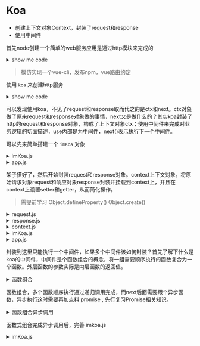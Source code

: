 # Koa

- 创建上下文对象Context，封装了request和response
- 使用中间件

首先node创建一个简单的web服务应用是通过http模块来完成的
<details>
   <summary>show me code</summary>
   <pre>
    <code>
        const http = require('http')
        const fs = require('fs')
        const app = http.createServer((request, response) => {
            let { url, method, headers } = request
            if (url === '/' && method === 'GET') {
                fs.readFile('./index.html', (err, data) => {
                    if (err) {
                        response.statusCode = '500'
                        response.end('network error')
                    }
                    response.statusCode = '200'
                    response.setHeader('content-type', 'text/html')
                    response.end(data)
                })
            } else if (url === '/users' && method === 'GET') {
                let data = [{ name: 'jerry' }]
                response.statusCode = '200'
                response.setHeader('content-type', 'application/json')
                response.end(JSON.stringify(data))
            } else if (method === 'GET' && headers.accept.indexOf('image/*') > -1) {
                fs.createReadStream('.' + url).pipe(response)
            } else if (method === 'GET' && headers.accept.indexOf('text/css') > -1) {
                fs.createReadStream('.' + url).pipe(response)
            } else {
                response.statusCode = '404'
                response.end('404')
            }
            // response.end('hello node')
        })
        app.listen('3000', () => {
            console.log('app listen 3000')
        })
    </code>
</pre> 
</details>

> 模仿实现一个vue-cli，发布npm，vue路由约定

使用 `koa` 来创建http服务

<details>
   <summary>show me code</summary>
   <pre>
    <code>
        const Koa = require('koa')
        const app = new Koa()
        app.use((ctx,next) => {
            ctx.body = [
                {
                    name: 'jerry'
                }
            ]
            next()
        })
        app.use((ctx,next) => {
            console.log(ctx.url)
            next()
        })
        app.listen('3000', () => {
            console.log('app listen 3000')
        })
    </code>
</pre> 
</details>

可以发现使用koa，不见了request和response取而代之的是ctx和next。ctx对象做了原来request和response对象做的事情，next又是做什么的？其实koa封装了http的request和response对象，构成了上下文对象ctx；使用中间件来完成对业务逻辑的切面描述，use内部是为中间件，next()表示执行下一个中间件。

可以先来简单搭建一个 `imKoa` 对象

<details>
   <summary>imKoa.js</summary>
   <pre>
    <code>
       const http = require('http')
       class ImKoa {
           use(callback) {
               this.callback = callback
           }
           listen(...args) {
               const server = http.createServer((req, res) => {
                   this.callback(req, res)
               })
               server.listen(...args)
           }
       }
       module.exports = ImKoa
    </code>
</pre> 
</details>


<details>
   <summary>app.js</summary>
   <pre>
    <code>
       const ImKoa = require('./imKoa.js')
       const app = new ImKoa()
       app.use((req, res) => {
           res.writeHead('200')
           res.end('hi jerry')
       })
       app.listen('3000', () => {
           console.log('app listen 3000')
       })
    </code>
</pre> 
</details>

架子搭好了，然后开始封装request和response对象。context上下文对象，将原始请求对象request和响应对象response封装并挂载到context上，并且在context上设置setter和getter，从而简化操作。

> 需提前学习 Object.defineProperty()   Object.create()

<details>
   <summary>request.js</summary>
   <pre>
    <code>
        module.exports = {
            get url() {
                return this.request.url
            },
            get method() {
                return this.request.methods.toLowerCase()
            }
        }
    </code>
</pre> 
</details>


<details>
   <summary>response.js</summary>
   <pre>
    <code>
        module.exports = {
            get body() {
                return this._body
            },
            set body(val) {
                this._body = val
            }
        }
    </code>
</pre> 
</details>


<details>
   <summary>context.js</summary>
   <pre>
    <code>
        module.exports = {
            set body(val) {
                this.res.body = val
            },
            get body() {
                return this.res.body
            },
            get method() {
                return this.req.method
            },
            get url() {
                return this.req.url
            }
        }
    </code>
</pre> 
</details>

<details>
   <summary>imKoa.js</summary>
   <pre>
    <code>
       const http = require('http')
       const context = require('./context')
       const request = require('./request')
       const response = require('./response')
       class ImKoa {
           use(callback) {
               this.callback = callback
           }
           listen(...args) {
               const server = http.createServer((req, res) => {
                   // this.callback(req, res)
                   let ctx = this.createContext(req, res)
                   this.callback(ctx)
                   res.end(ctx.body)
               })
               server.listen(...args)
           }
           createContext(req, res) {
                const ctx = Object.create(context)
                ctx.request = Object.create(request)
                ctx.response = Object.create(response)
                ctx.req = ctx.request.req = req
                ctx.res = ctx.response.res = res
                return ctx
            }
       }
       module.exports = ImKoa
    </code>
</pre> 
</details>

<details>
   <summary>app.js</summary>
   <pre>
    <code>
       const ImKoa = require('./imKoa.js')
       const app = new ImKoa()
       app.use((ctx, next) => {
           console.log(ctx.url, ctx.method)
           ctx.body = [
               {
                   'text': 'hello'
               }
           ]
       })
       app.listen('3000', () => {
           console.log('app listen 3000')
       })
    </code>
</pre> 
</details>

封装到这里只能执行一个中间件，如果多个中间件该如何封装？首先了解下什么是koa的中间件，中间件是个函数组合的概念，将一组需要顺序执行的函数复合为一个函数。外层函数的参数实际是内层函数的返回值。

<details>
   <summary>函数组合</summary>
   <pre>
    <code>
        const add = (x, y) => x + y
        const square = z => z * z
        console.log(square(add(1, 2))) // 9 外层函数的参数实际是内层函数的返回值
        // 将两个函数封装
        const compose = (fn1, fn2) = (...args) => fn2(fn1(...args))
        const fn = compose(add, square)
        console.log(fn(1, 2)) // 9
        // 如果需要封装的函数为不确定的多个时
        const compose = (...[first, ...other]) => (...args) => {
            let ret = first(...args)
            other.forEach(fn => {
                ret = fn(ret)
            })
            return ret
        }
        const fn = compose(add, square, square)
        console.log(fn(1, 2)) // 81
    </code>
</pre> 
</details>

函数组合，多个函数顺序执行通过递归调用完成，而next后面需要跟个异步函数，异步执行这时需要再加点料 promise , 先行复习Promise相关知识。

<details>
   <summary>函数组合异步调用</summary>
   <pre>
    <code>
        const fn1 = async (next) => {
            console.log('fn1')
            await next()
            console.log('fn1 end')
        }
        const fn2 = async (next) => {
            console.log('fn2')
            await next()
            console.log('fn2 end')
        }
        const fn3 = async (next) => {
            console.log('fn3')
            await next()
            console.log('fn3 end')
        }
        const middlewares = [fn1, fn2, fn3]
        const fn = compose(middlewares)
        console.log(fn())
        // 函数式组合异步调用
        function compose(middlewares) {
            return function() {
                return dispatch(0)
                function dispatch(i){
                    let fn = middlewares[i]
                    if (!fn) return Promise.resolve()
                    return Promise.resolve(
                        fn(function next() {
                            return dispatch(i + 1)
                        })
                    )
                }
            }
        }
    </code>
</pre> 
</details>

函数式组合完成异步调用后，完善 imkoa.js

<details>
   <summary>imKoa.js</summary>
   <pre>
    <code>
       const http = require('http')
       const context = require('./context')
       const request = require('./request')
       const response = require('./response')
       class ImKoa {
           constructor() {
               this.middlewares = []
           }
           use(callback) {
               this.middlewares.push(callback)
           }
           listen(...args) {
               const server = http.createServer(async (req, res) => {
                   let ctx = this.createContext(req, res)
                   let fn = this.compose(this.middlewares)
                   await fn(ctx)
                   res.end(ctx.body)
               })
               server.listen(...args)
           }
           createContext(req, res) {
                const ctx = Object.create(context)
                ctx.request = Object.create(request)
                ctx.response = Object.create(response)
                ctx.req = ctx.request.req = req
                ctx.res = ctx.response.res = res
                return ctx
            }
            compose(middlewares) {
                return function(ctx) {
                    return dispatch(0)
                    function dispatch(i){
                        let fn = middlewares[i]
                        if (!fn) return Promise.resolve()
                        return Promise.resolve(
                            fn(ctx, function next() {
                                return dispatch(i + 1)
                            })
                        )
                    }
                }
            }
       }
       module.exports = ImKoa
    </code>
</pre> 
</details>



































